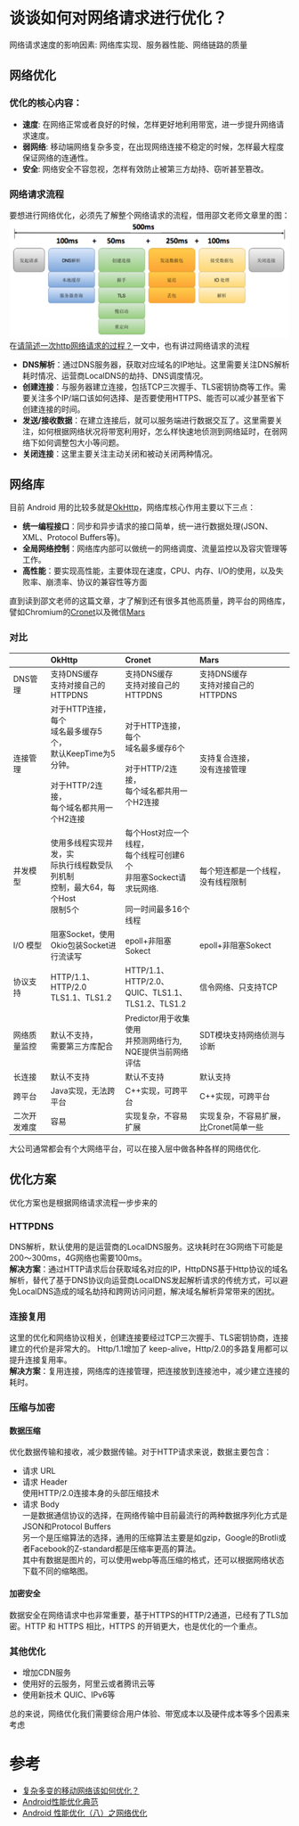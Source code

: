 # 谈谈如何对网络请求进行优化？
网络请求速度的影响因素: 网络库实现、服务器性能、网络链路的质量

## 网络优化
### 优化的核心内容：
* **速度**: 在网络正常或者良好的时候，怎样更好地利用带宽，进一步提升网络请求速度。
* **弱网络**: 移动端网络复杂多变，在出现网络连接不稳定的时候，怎样最大程度保证网络的连通性。
* **安全**: 网络安全不容忽视，怎样有效防止被第三方劫持、窃听甚至篡改。

### 网络请求流程
要想进行网络优化，必须先了解整个网络请求的流程，借用邵文老师文章里的图：
![](images/network_request.png)
在[请简述一次http网络请求的过程？](FirstHttpRequest.md)一文中，也有讲过网络请求的流程
* **DNS解析**：通过DNS服务器，获取对应域名的IP地址。这里需要关注DNS解析耗时情况、运营商LocalDNS的劫持、DNS调度情况。
* **创建连接**：与服务器建立连接，包括TCP三次握手、TLS密钥协商等工作。需要关注多个IP/端口该如何选择、是否要使用HTTPS、能否可以减少甚至省下创建连接的时间。
* **发送/接收数据**：在建立连接后，就可以服务端进行数据交互了。这里需要关注，如何根据网络状况将带宽利用好，怎么样快速地侦测到网络延时，在弱网络下如何调整包大小等问题。
* **关闭连接**：这里主要关注主动关闭和被动关闭两种情况。

## 网络库
目前 Android 用的比较多就是[OkHttp](https://github.com/square/okhttp)，网络库核心作用主要以下三点：
* **统一编程接口**：同步和异步请求的接口简单，统一进行数据处理(JSON、XML、Protocol Buffers等)。
* **全局网络控制**：网络库内部可以做统一的网络调度、流量监控以及容灾管理等工作。
* **高性能**：要实现高性能，主要体现在速度，CPU、内存、I/O的使用，以及失败率、崩溃率、协议的兼容性等方面

直到读到邵文老师的这篇文章，才了解到还有很多其他高质量，跨平台的网络库，譬如Chromium的[Cronet](https://chromium.googlesource.com/chromium/src/+/master/components/cronet/)以及微信[Mars](https://github.com/Tencent/mars)

### 对比

|      | OkHttp| Cronet|Mars   |
| :--- | :---- | :---- | :---- | 
|DNS管理| 支持DNS缓存 <br/>支持对接自己的 HTTPDNS| 支持DNS缓存<br/>支持对接自己的 HTTPDNS| 支持DNS缓存<br/>支持对接自己的 HTTPDNS|
|连接管理| 对于HTTP连接，每个<br>域名最多缓存5个，<br>默认KeepTime为5分钟。<br><br>对于HTTP/2连接，<br>每个域名都共用一个H2连接|对于HTTP连接，每个<br>域名最多缓存6个 <br><br>对于HTTP/2连接，<br>每个域名都共用一个H2连接|支持复合连接，<br>没有连接管理|
|并发模型|使用多线程实现并发，实<br>际执行线程数受队列机制<br>控制，最大64，每个Host<br>限制5个|每个Host对应一个线程，<br>每个线程可创建6个<br>非阻塞Sockect请求玩网络.<br><br>同一时间最多16个线程|每个短连都是一个线程，<br>没有线程限制|
|I/O 模型|阻塞Socket，使用<br>Okio包装Socket进行流读写|epoll+非阻塞Sokect|epoll+非阻塞Sokect|
|协议支持|HTTP/1.1、HTTP/2.0 <br>TLS1.1、TLS1.2|HTTP/1.1、HTTP/2.0、<br>QUIC、TLS1.1、<br>TLS1.2、TLS1.2|信令网络、只支持TCP|
|网络质量监控|默认不支持，<br>需要第三方库配合|Predictor用于收集使用<br>并预测网络行为,<br>NQE提供当前网络评估|SDT模块支持网络侦测与诊断|
|长连接|默认不支持|默认不支持|默认支持|
|跨平台|Java实现，无法跨平台|C++实现，可跨平台|C++实现，可跨平台|
|二次开发难度|容易|实现复杂，不容易扩展|实现复杂，不容易扩展，比Cronet简单一些|

大公司通常都会有个大网络平台，可以在接入层中做各种各样的网络优化.

## 优化方案
优化方案也是根据网络请求流程一步步来的
### HTTPDNS
DNS解析，默认使用的是运营商的LocalDNS服务。这块耗时在3G网络下可能是200～300ms，4G网络也需要100ms。   
**解决方案**：通过HTTP请求后台获取域名对应的IP，HttpDNS基于Http协议的域名解析，替代了基于DNS协议向运营商LocalDNS发起解析请求的传统方式，可以避免LocalDNS造成的域名劫持和跨网访问问题，解决域名解析异常带来的困扰。

### 连接复用
这里的优化和网络协议相关，创建连接要经过TCP三次握手、TLS密钥协商，连接建立的代价是非常大的。
Http/1.1增加了 keep-alive，Http/2.0的多路复用都可以提升连接复用率。    
**解决方案**：复用连接，网络库的连接管理，把连接放到连接池中，减少建立连接的耗时。

### 压缩与加密
#### 数据压缩
优化数据传输和接收，减少数据传输。对于HTTP请求来说，数据主要包含：
* 请求 URL
* 请求 Header    
使用HTTP/2.0连接本身的头部压缩技术
* 请求 Body   
一是数据通信协议的选择，在网络传输中目前最流行的两种数据序列化方式是JSON和Protocol Buffers   
另一个是压缩算法的选择，通用的压缩算法主要是如gzip，Google的Brotli或者Facebook的Z-standard都是压缩率更高的算法。   
其中有数据是图片的，可以使用webp等高压缩的格式，还可以根据网络状态下载不同的缩略图。

#### 加密安全
数据安全在网络请求中也非常重要，基于HTTPS的HTTP/2通道，已经有了TLS加密。HTTP 和 HTTPS 相比，HTTPS 的开销更大，也是优化的一个重点。

### 其他优化
* 增加CDN服务
* 使用好的云服务，阿里云或者腾讯云等
* 使用新技术 QUIC、IPv6等

总的来说，网络优化我们需要综合用户体验、带宽成本以及硬件成本等多个因素来考虑


# 参考
* [复杂多变的移动网络该如何优化？](https://time.geekbang.org/column/article/78585)
* [Android性能优化典范](http://hukai.me/android-performance-patterns-season-4/)
* [Android 性能优化（八）之网络优化](https://juejin.im/post/58ef22e3b123db0058214c60)